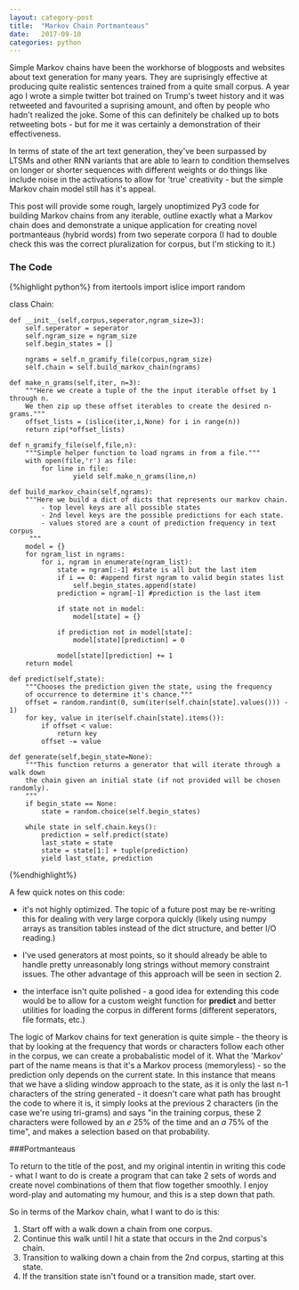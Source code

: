```yaml
---
layout: category-post
title:  "Markov Chain Portmanteaus"
date:   2017-09-10
categories: python
---
```


Simple Markov chains have been the workhorse of blogposts and websites about text generation for many years. They are suprisingly effective at producing quite realistic sentences trained from a quite small corpus. A year ago I wrote a simple twitter bot trained on Trump's tweet history and it was retweeted and favourited a suprising amount, and often by people who hadn't realized the joke. Some of this can definitely be chalked up to bots retweeting bots - but for me it was certainly a demonstration of their effectiveness.

In terms of state of the art text generation, they've been surpassed by LTSMs and other RNN variants that are able to learn to condition themselves on longer or shorter sequences with different weights or do things like include noise in the activations to allow for 'true' creativity - but the simple Markov chain model still has it's appeal.

This post will provide some rough, largely unoptimized Py3 code for building Markov chains from any iterable, outline exactly what a Markov chain does and demonstrate a unique application for creating novel portmanteaus (hybrid words) from two seperate corpora (I had to double check this was the correct pluralization for corpus, but I'm sticking to it.)

### The Code
{%highlight python%}
from itertools import islice
import random

class Chain:

    def __init__(self,corpus,seperator,ngram_size=3):
        self.seperator = seperator
        self.ngram_size = ngram_size
        self.begin_states = []

        ngrams = self.n_gramify_file(corpus,ngram_size)
        self.chain = self.build_markov_chain(ngrams)

    def make_n_grams(self,iter, n=3):
        """Here we create a tuple of the the input iterable offset by 1 through n.
        We then zip up these offset iterables to create the desired n-grams."""
        offset_lists = (islice(iter,i,None) for i in range(n))
        return zip(*offset_lists)

    def n_gramify_file(self,file,n):
        """Simple helper function to load ngrams in from a file."""
        with open(file,'r') as file:
            for line in file:
                    yield self.make_n_grams(line,n)

    def build_markov_chain(self,ngrams):
        """Here we build a dict of dicts that represents our markov chain.
            - top level keys are all possible states
            - 2nd level keys are the possible predictions for each state.
            - values stored are a count of prediction frequency in text corpus
         """
        model = {}
        for ngram_list in ngrams:
            for i, ngram in enumerate(ngram_list):
                state = ngram[:-1] #state is all but the last item
                if i == 0: #append first ngram to valid begin states list
                    self.begin_states.append(state)
                prediction = ngram[-1] #prediction is the last item

                if state not in model:
                    model[state] = {}

                if prediction not in model[state]:
                    model[state][prediction] = 0

                model[state][prediction] += 1
        return model

    def predict(self,state):
        """Chooses the prediction given the state, using the frequency
        of occurrence to determine it's chance."""
        offset = random.randint(0, sum(iter(self.chain[state].values())) - 1)
        for key, value in iter(self.chain[state].items()):
            if offset < value:
                return key
            offset -= value

    def generate(self,begin_state=None):
        """This function returns a generator that will iterate through a walk down
        the chain given an initial state (if not provided will be chosen randomly).
        """
        if begin_state == None:
            state = random.choice(self.begin_states)

        while state in self.chain.keys():
            prediction = self.predict(state)
            last_state = state
            state = state[1:] + tuple(prediction)
            yield last_state, prediction
            
{%endhighlight%}

A few quick notes on this code:

  - it's not highly optimized. The topic of a future post may be re-writing this for dealing with very large corpora quickly (likely using numpy arrays as transition tables instead of the dict structure, and better I/O reading.)

  - I've used generators at most points, so it should already be able to handle pretty unreasonably long strings without memory constraint issues. The other advantage of this approach will be seen in section 2.

  - the interface isn't quite polished - a good idea for extending this code would be to allow for a custom weight function for **predict** and better utilities for loading the corpus in different forms (different seperators, file formats, etc.)

The logic of Markov chains for text generation is quite simple - the theory is that by looking at the frequency that words or characters follow each other in the corpus, we can create a probabalistic model of it. What the 'Markov' part of the name means is that it's a Markov process (memoryless) - so the prediction only depends on the current state. In this instance that means that we have a sliding window approach to the state, as it is only the last n-1 characters of the string generated - it doesn't care what path has brought the code to where it is, it simply looks at the previous 2 characters (in the case we're using tri-grams) and says "in the training corpus, these 2 characters were followed by an *e* 25% of the time and an *a* 75% of the time", and makes a selection based on that probability.

###Portmanteaus

To return to the title of the post, and my original intentin in writing this code - what I want to do is create a program that can take 2 sets of words and create novel combinations of them that flow together smoothly. I enjoy word-play and automating my humour, and this is a step down that path.

So in terms of the Markov chain, what I want to do is this:

1. Start off with a walk down a chain from one corpus.
2. Continue this walk until I hit a state that occurs in the 2nd corpus's chain.
3. Transition to walking down a chain from the 2nd corpus, starting at this state.
4. If the transition state isn't found or a transition made, start over.
